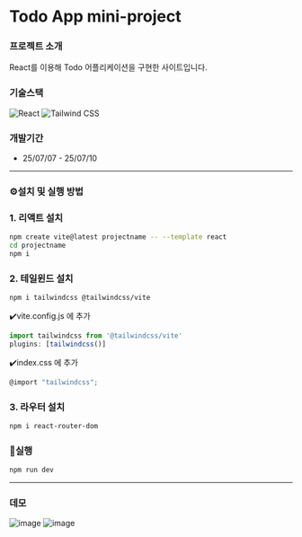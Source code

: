 # Todo App mini-project


### 프로젝트 소개
React를 이용해 Todo 어플리케이션을 구현한 사이트입니다.  

### 기술스택
![React](https://img.shields.io/badge/React-61DAFB?style=for-the-badge&logo=react&logoColor=black)
![Tailwind CSS](https://img.shields.io/badge/Tailwind_CSS-38B2AC?style=for-the-badge&logo=tailwind-css&logoColor=white)

### 개발기간
+ 25/07/07 - 25/07/10  

---
### ⚙️설치 및 실행 방법
### 1. **리액트 설치**
```bash
npm create vite@latest projectname -- --template react
cd projectname
npm i
```
### 2. **테일윈드 설치**
```bash
npm i tailwindcss @tailwindcss/vite
```
✔️vite.config.js 에 추가
```javascript
import tailwindcss from '@tailwindcss/vite'
plugins: [tailwindcss()]
```
✔️index.css 에 추가
```javascript
@import "tailwindcss";
```
### 3. **라우터 설치**
```bash
npm i react-router-dom
```
### 🚀실행
```bash
npm run dev
```
---


### 데모
![image](https://github.com/user-attachments/assets/77b572ed-5a56-4e7b-a29e-529281b769e9)
![image](https://github.com/user-attachments/assets/56b0f560-65ee-49cb-9b91-c89aec6930c7)




